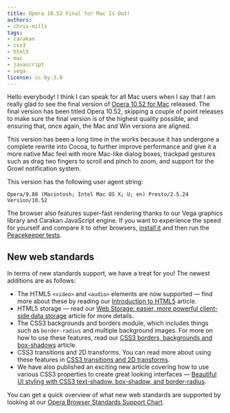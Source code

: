 ```yaml
---
title: Opera 10.52 Final for Mac Is Out!
authors:
- chris-mills
tags:
- carakan
- css3
- html5
- mac
- javascript
- vega
license: cc-by-3.0
---
```


<p>Hello everybody! I think I can speak for all Mac users when I say that I am really glad to see the final version of <a href="https://www.opera.com/browser">Opera 10.52 for Mac</a> released. The final version has been titled Opera 10.52, skipping a couple of point releases to make sure the final version is of the highest quality possible, and ensuring that, once again, the Mac and Win versions are aligned.</p>

<p>This version has been a long time in the works because it has undergone a complete rewrite into Cocoa, to further improve performance and give it a more native Mac feel with more Mac-like dialog boxes, trackpad gestures such as drag two fingers to scroll and pinch to zoom, and support for the Growl notification system.</p>

<p>This version has the following user agent string:</p>

<pre><code>Opera/9.80 (Macintosh; Intel Mac OS X; U; en) Presto/2.5.24 Version/10.52</code></pre>

<p>The browser also features super-fast rendering thanks to our Vega graphics library and Carakan JavaScript engine. If you want to experience the speed for yourself and compare it to other browsers, <a href="https://www.opera.com/browser/">install it</a> and then run the <a href="http://service.futuremark.com/peacekeeper/index.action">Peacekeeper tests</a>.</p>

<h2>New web standards</h2>

<p>In terms of new standards support, we have a treat for you! The newest additions are as follows:</p>

<ul>
	<li>The HTML5 <code>&lt;video&gt;</code> and <code>&lt;audio&gt;</code> elements are now supported — find more about these by reading our <a href="">Introduction to HTML5</a> article.</li>
	<li>HTML5 storage — read our <a href="https://dev.opera.com/articles/view/web-storage/">Web Storage: easier, more powerful client-side data storage</a> article for more details.</li>
	<li>The CSS3 backgrounds and borders module, which includes things such as <code>border-radius</code> and multiple background images. For more on how to use these features, read our <a href="https://dev.opera.com/articles/view/css3-border-background-boxshadow/">CSS3 borders, backgrounds and box-shadows</a> article.</li>
	<li>CSS3 transitions and 2D transforms. You can read more about using these features in <a href="https://dev.opera.com/articles/view/css3-transitions-and-2d-transforms/">CSS3 transitions and 2D transforms</a>.</li>
	<li>We have also published an exciting new article covering how to use various CSS3 properties to create great looking interfaces — <a href="https://dev.opera.com/articles/view/beautiful-ui-styling-with-css3-text-shadow-box-shadow-and-border-radius/">Beautiful UI styling with CSS3 text-shadow, box-shadow, and border-radius</a>.</li>
</ul>

<p>You can get a quick overview of what new web standards are supported by looking at our <a href="http://my.opera.com/ODIN/blog/2010/03/16/opera-standards-chart">Opera Browser Standards Support Chart</a>.</p>
